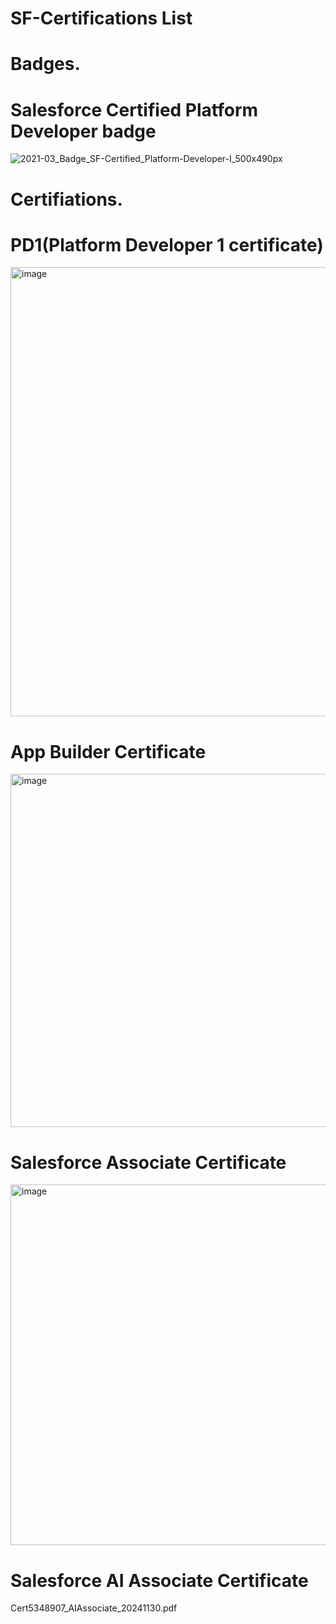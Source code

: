 # SF-Certifications List
# Badges.
  # Salesforce Certified Platform Developer badge
  ![2021-03_Badge_SF-Certified_Platform-Developer-I_500x490px](https://github.com/swatik1/SF-Certifications/assets/35999271/1f92cf91-f5df-4a06-a403-8a4239d0c115)

# Certifiations.

  # PD1(Platform Developer 1 certificate)
  <img width="719" alt="image" src="https://github.com/swatik1/SF-Certifications/assets/35999271/bc63b583-1650-46da-9277-20234366852c">  


  # App Builder Certificate
  <img width="565" alt="image" src="https://github.com/swatik1/SF-Certifications/assets/35999271/60e6741a-4e08-4d9c-afdf-29c0f2dea7cf">

  # Salesforce Associate Certificate
  <img width="577" alt="image" src="https://github.com/swatik1/SF-Certifications/assets/35999271/0088c657-fa79-42b8-9fcf-992e15b8a663">
  
  # Salesforce AI Associate Certificate
  Cert5348907_AIAssociate_20241130.pdf

    

  
